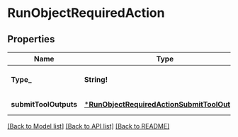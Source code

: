 # RunObjectRequiredAction

## Properties
Name | Type | Description | Notes
------------ | ------------- | ------------- | -------------
**Type_** | **String!** | For now, this is always &#x60;submit_tool_outputs&#x60;. | [default to null]
**submitToolOutputs** | [***RunObjectRequiredActionSubmitToolOutputs**](RunObject_required_action_submit_tool_outputs.md) |  | [default to null]

[[Back to Model list]](../README.md#documentation-for-models) [[Back to API list]](../README.md#documentation-for-api-endpoints) [[Back to README]](../README.md)


